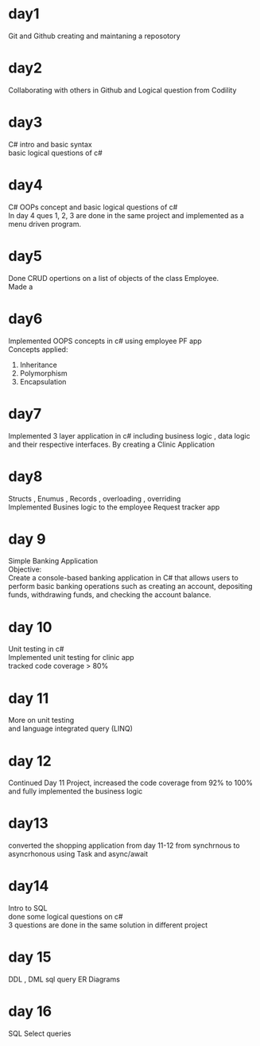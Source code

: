 # day1
Git and Github creating and maintaning a reposotory 
# day2
Collaborating with others in Github and Logical question from Codility
# day3
C# intro and basic syntax  
basic logical questions of c#
# day4
C# OOPs concept and basic logical questions of c#  
In day 4 ques 1, 2, 3 are done in the same project and implemented as a menu driven program.
# day5
Done CRUD opertions on a list of objects of the class Employee.  
Made a  
# day6
Implemented OOPS concepts in c# using employee PF app  
Concepts applied:  
1. Inheritance  
2. Polymorphism  
3. Encapsulation  

# day7 
Implemented 3 layer application in c# including business logic , data logic and their respective interfaces. By creating a Clinic Application  

# day8
Structs , Enumus , Records , overloading , overriding  
Implemented Busines logic to the employee Request tracker app

# day 9 
Simple Banking Application  
Objective:  
Create a console-based banking application in C# that allows users to perform basic banking operations such as creating an account, depositing funds, withdrawing funds, and checking the account balance.


# day 10
Unit testing in c#  
Implemented unit testing for clinic app  
tracked code coverage > 80%

# day 11 
More on unit testing  
and language integrated query (LINQ)

# day 12 
Continued Day 11 Project, increased the code coverage from 92% to 100% and fully implemented the business logic

# day13
converted the shopping application from day 11-12 from synchrnous to asyncrhonous using Task and async/await

# day14
Intro to SQL   
done some logical questions on c#  
3 questions are done in the same solution in different project

# day 15 
DDL , DML sql query 
ER Diagrams 

# day 16 
SQL Select queries